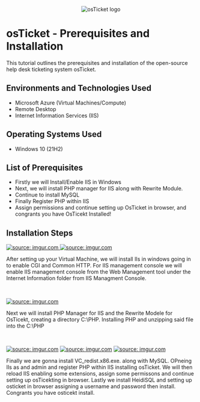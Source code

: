 <p align="center">
<img src="https://i.imgur.com/Clzj7Xs.png" alt="osTicket logo"/>
</p>

<h1>osTicket - Prerequisites and Installation</h1>
This tutorial outlines the prerequisites and installation of the open-source help desk ticketing system osTicket.<br />


<h2>Environments and Technologies Used</h2>

- Microsoft Azure (Virtual Machines/Compute)
- Remote Desktop
- Internet Information Services (IIS)

<h2>Operating Systems Used </h2>

- Windows 10</b> (21H2)

<h2>List of Prerequisites</h2>

- Firstly we will Install/Enable IIS in Windows
- Next, we will install PHP manager for IIS along with Rewrite Module.  
- Continue to install MySQL
- Finally Register PHP within IIS
- Assign permissions and continue setting up OsTicket in browser, and congrants you have OsTicekt Installed!

<h2>Installation Steps</h2>

<p>
<a href="https://imgur.com/BXhwYIT"><img src="https://i.imgur.com/BXhwYIT.png" title="source: imgur.com"Disk Sanitization Steps"/>
<a href="https://imgur.com/9COo6h2"><img src="https://i.imgur.com/9COo6h2.png" title="source: imgur.com" /></a>
<p>
After setting up your Virtual Machine, we will install IIs in windows going in to enable CGI and Common HTTP. For IIS management console we will enable IIS management console from the Web Management tool under the Internet Information folder from IIS Managment Console. 
</p>
<br />

<p>
<a href="https://imgur.com/t6z80fr"><img src="https://i.imgur.com/t6z80fr.png" title="source: imgur.com" /></a>
</p>
<p>
Next we will install PHP Manager for IIS and the Rewrite Modele for OsTicekt, creating a directory C:\PHP. Installing PHP and unzipping said file into the C:\PHP 
</p>
<br />

<a href="https://imgur.com/UEVYC4s"><img src="https://i.imgur.com/UEVYC4s.png" title="source: imgur.com" /></a>
<a href="https://imgur.com/R3L9rsT"><img src="https://i.imgur.com/R3L9rsT.png" title="source: imgur.com" /></a>
 <a href="https://imgur.com/C2UiN2v"><img src="https://i.imgur.com/C2UiN2v.png" title="source: imgur.com" /></a> 
</p>
<p>
Finally we are gonna install VC_redist.x86.exe. along with MySQL. OPneing IIs as and admin and register PHP within IIS installing osTicket. We will then reload IIS enabling some extensions, assign some permissons and continue setting up osTicekting in browser. Lastly we install HeidiSQL and setting up osticket in browser assigning a username and password then install. Congrants you have osticekt install. 
</p>
<br />
